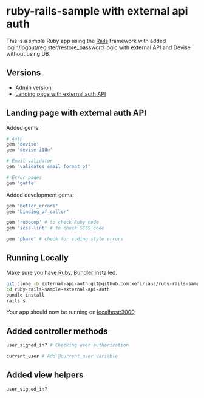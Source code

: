 # ruby-rails-sample with external api auth

This is a simple Ruby app using the [Rails](http://rubyonrails.org) framework with added login/logout/register/restore_password logic with external API and Devise without using DB.

## Versions

- [Admin version](https://github.com/kefiriaus/ruby-rails-sample/tree/master)
- [Landing page with external auth API](https://github.com/kefiriaus/ruby-rails-sample/tree/external-api-auth)

## Landing page with external auth API

Added gems:
```ruby
# Auth
gem 'devise'
gem 'devise-i18n'

# Email validator
gem 'validates_email_format_of'

# Error pages
gem 'gaffe'
```

Added development gems:
```ruby
gem "better_errors"
gem "binding_of_caller"

gem 'rubocop' # to check Ruby code
gem 'scss-lint' # to check SCSS code

gem 'phare' # check for coding style errors
```

## Running Locally

Make sure you have [Ruby](https://www.ruby-lang.org), [Bundler](http://bundler.io) installed.

```sh
git clone -b external-api-auth git@github.com:kefiriaus/ruby-rails-sample.git ruby-rails-sample-external-api-auth
cd ruby-rails-sample-external-api-auth
bundle install
rails s
```

Your app should now be running on [localhost:3000](http://localhost:3000/).

## Added controller methods

```ruby
user_signed_in? # Checking user authorization

current_user # Add @current_user variable
```

## Added view helpers

```ruby
user_signed_in?
```